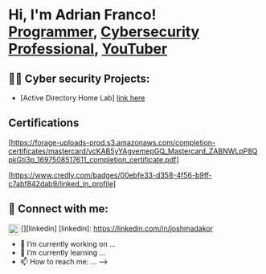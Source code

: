 <h1>Hi, I'm Adrian Franco! <br/><a href="https://github.com/joshmadakor1">Programmer</a>, <a href="https://www.linkedin.com/in/joshmadakor/">Cybersecurity Professional</a>, <a href="https://www.youtube.com/c/joshmadakor">YouTuber</a></h1>

<h2>👨‍💻 Cyber security Projects:</h2>

- [Active Directory Home Lab] [link here](https://github.com/F4LSO/Active-Directory-Home-Lab/blob/main/README.md)

<h2>Certifications</h2>

[https://forage-uploads-prod.s3.amazonaws.com/completion-certificates/mastercard/vcKAB5yYAgvemepGQ_Mastercard_ZABNWLpP8QpkGti3p_1697508517611_completion_certificate.pdf] 

[https://www.credly.com/badges/00ebfe33-d358-4f56-b9ff-c7abf842dab9/linked_in_profile]

<h2> 🤳 Connect with me:</h2>

[<img align="left" alt="JoshMadakor | LinkedIn" width="22px" src="https://cdn.jsdelivr.net/npm/simple-icons@v3/icons/linkedin.svg" />][linkedin]
[linkedin]: https://linkedin.com/in/joshmadakor



- 🔭 I’m currently working on ...
- 🌱 I’m currently learning ...
- 📫 How to reach me: ...
-->
